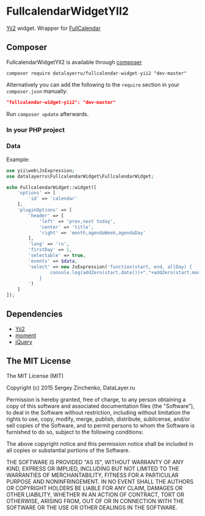 # FullcalendarWidgetYII2
[Yii2](http://www.yiiframework.com/) widget. Wrapper for [FullCalendar](http://fullcalendar.io/)

## Composer

FullcalendarWidgetYII2 is available through [composer](https://getcomposer.org/)

    composer require datalayerru/fullcalendar-widget-yii2 "dev-master"
  
Alternatively you can add the following to the `require` section in your `composer.json` manually:

```json
"fullcalendar-widget-yii2": "dev-master"
```

Run `composer update` afterwards.

### In your PHP project
### Data

Example:

```php
use yii\web\JsExpression;
use datalayerru\FullcalendarWidget\FullcalendarWidget;

echo FullcalendarWidget::widget([
    'options' => [
        'id' => 'calendar'
    ],
    'pluginOptions' => [
        'header' => [
            'left' => 'prev,next today',
            'center' => 'title',
            'right' => 'month,agendaWeek,agendaDay'
        ],
        'lang' => 'ru',
        'firstDay' => 1,
        'selectable' => true,
        'events' => $data,
        'select' => new JsExpression('function(start, end, allDay) {
                console.log(addZero(start.date())+"."+addZero(start.month()+1)+"."+start.year());
            }
        ')
    ]
]);
```

## Dependencies
- [Yii2](http://www.yiiframework.com/)
- [moment](http://momentjs.com/)
- [jQuery](http://jquery.com/)

## The MIT License

The MIT License (MIT)

Copyright (c) 2015 Sergey Zinchenko, DataLayer.ru

Permission is hereby granted, free of charge, to any person obtaining a copy
of this software and associated documentation files (the "Software"), to deal
in the Software without restriction, including without limitation the rights
to use, copy, modify, merge, publish, distribute, sublicense, and/or sell
copies of the Software, and to permit persons to whom the Software is
furnished to do so, subject to the following conditions:

The above copyright notice and this permission notice shall be included in all
copies or substantial portions of the Software.

THE SOFTWARE IS PROVIDED "AS IS", WITHOUT WARRANTY OF ANY KIND, EXPRESS OR
IMPLIED, INCLUDING BUT NOT LIMITED TO THE WARRANTIES OF MERCHANTABILITY,
FITNESS FOR A PARTICULAR PURPOSE AND NONINFRINGEMENT. IN NO EVENT SHALL THE
AUTHORS OR COPYRIGHT HOLDERS BE LIABLE FOR ANY CLAIM, DAMAGES OR OTHER
LIABILITY, WHETHER IN AN ACTION OF CONTRACT, TORT OR OTHERWISE, ARISING FROM,
OUT OF OR IN CONNECTION WITH THE SOFTWARE OR THE USE OR OTHER DEALINGS IN THE
SOFTWARE.